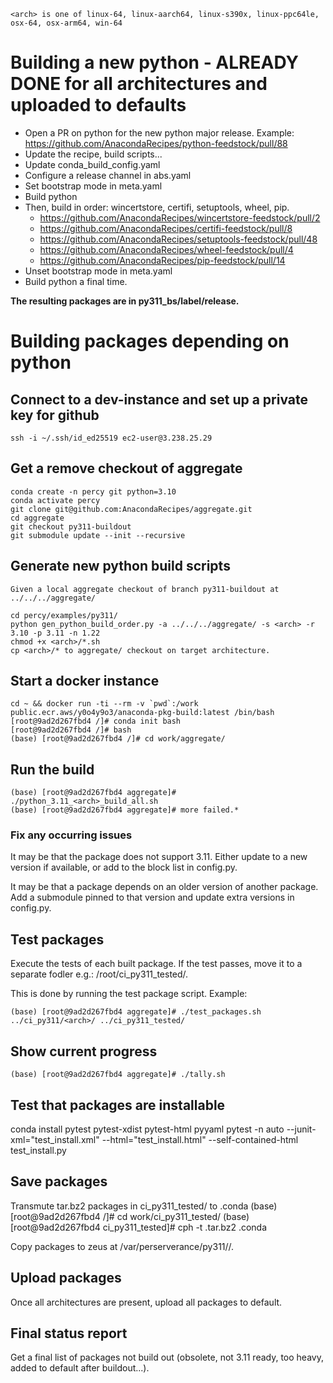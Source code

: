 
    <arch> is one of linux-64, linux-aarch64, linux-s390x, linux-ppc64le, osx-64, osx-arm64, win-64

# Building a new python - ALREADY DONE for all architectures and uploaded to defaults

- Open a PR on python for the new python major release. Example: https://github.com/AnacondaRecipes/python-feedstock/pull/88
- Update the recipe, build scripts...
- Update conda_build_config.yaml
- Configure a release channel in abs.yaml
- Set bootstrap mode in meta.yaml
- Build python
- Then, build in order: wincertstore, certifi, setuptools, wheel, pip.
  - https://github.com/AnacondaRecipes/wincertstore-feedstock/pull/2
  - https://github.com/AnacondaRecipes/certifi-feedstock/pull/8
  - https://github.com/AnacondaRecipes/setuptools-feedstock/pull/48
  - https://github.com/AnacondaRecipes/wheel-feedstock/pull/4
  - https://github.com/AnacondaRecipes/pip-feedstock/pull/14
- Unset bootstrap mode in meta.yaml
- Build python a final time.

**The resulting packages are in py311_bs/label/release.**

# Building packages depending on python

## Connect to a dev-instance and set up a private key for github
    ssh -i ~/.ssh/id_ed25519 ec2-user@3.238.25.29

## Get a remove checkout of aggregate
    conda create -n percy git python=3.10
    conda activate percy
    git clone git@github.com:AnacondaRecipes/aggregate.git
    cd aggregate
    git checkout py311-buildout
    git submodule update --init --recursive

## Generate new python build scripts

    Given a local aggregate checkout of branch py311-buildout at ../../../aggregate/

    cd percy/examples/py311/
    python gen_python_build_order.py -a ../../../aggregate/ -s <arch> -r 3.10 -p 3.11 -n 1.22
    chmod +x <arch>/*.sh
    cp <arch>/* to aggregate/ checkout on target architecture.

## Start a docker instance
    cd ~ && docker run -ti --rm -v `pwd`:/work public.ecr.aws/y0o4y9o3/anaconda-pkg-build:latest /bin/bash
    [root@9ad2d267fbd4 /]# conda init bash
    [root@9ad2d267fbd4 /]# bash
    (base) [root@9ad2d267fbd4 /]# cd work/aggregate/

## Run the build
    (base) [root@9ad2d267fbd4 aggregate]# ./python_3.11_<arch>_build_all.sh
    (base) [root@9ad2d267fbd4 aggregate]# more failed.*


### Fix any occurring issues

It may be that the package does not support 3.11. Either update to a new version if available, or add to the block list in config.py.

It may be that a package depends on an older version of another package. Add a submodule pinned to that version and update extra versions in config.py.

## Test packages

  Execute the tests of each built package. If the test passes, move it to a separate fodler e.g.: /root/ci_py311_tested/.

  This is done by running the test package script. Example:

    (base) [root@9ad2d267fbd4 aggregate]# ./test_packages.sh ../ci_py311/<arch>/ ../ci_py311_tested/

## Show current progress

    (base) [root@9ad2d267fbd4 aggregate]# ./tally.sh

## Test that packages are installable

  conda install pytest pytest-xdist pytest-html pyyaml
  pytest -n auto --junit-xml="test_install.xml" --html="test_install.html" --self-contained-html test_install.py

## Save packages

  Transmute tar.bz2 packages in ci_py311_tested/ to .conda
  (base) [root@9ad2d267fbd4 /]# cd work/ci_py311_tested/
  (base) [root@9ad2d267fbd4 ci_py311_tested]# cph -t .tar.bz2 .conda

  Copy packages to zeus at /var/perserverance/py311/<arch>/.

## Upload packages

  Once all architectures are present, upload all packages to default.

## Final status report

  Get a final list of packages not build out (obsolete, not 3.11 ready, too heavy, added to default after buildout...).
